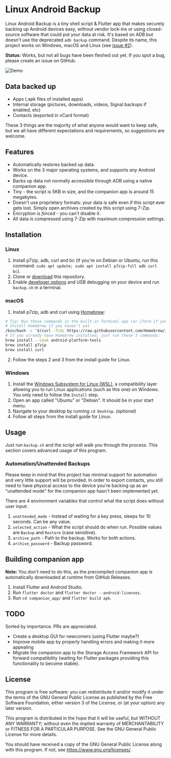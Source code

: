 # Linux Android Backup

Linux Android Backup is a tiny shell script & Flutter app that makes securely backing up Android devices easy, without vendor lock-ins or using closed-source software that could put your data at risk. It's based on ADB but doesn't use the deprecated `adb backup` command. Despite its name, this project works on Windows, macOS and Linux (see [issue #2](https://github.com/mrrfv/linux-android-backup/issues/2)).

**Status:** Works, but not all bugs have been fleshed out yet. If you spot a bug, please create an issue on GitHub.

![Demo](https://github.com/mrrfv/linux-android-backup/raw/c86602f9e5dbc501e0eacc43fe781c352998e712/.github/images/demo.gif)

## Data backed up

- Apps (.apk files of installed apps)
- Internal storage (pictures, downloads, videos, Signal backups if enabled, etc)
- Contacts (exported in vCard format)

These 3 things are the majority of what anyone would want to keep safe, but we all have different expectations and requirements, so suggestions are welcome.

## Features

- Automatically restores backed up data.
- Works on the 3 major operating systems, and supports *any* Android device.
- Backs up data not normally accessible through ADB using a native companion app.
- Tiny - the script is 5KB in size, and the companion app is around 15 megabytes.
- Doesn't use proprietary formats: your data is safe even if this script ever gets lost. Simply open archives created by this script using 7-Zip.
- Encryption is *forced* - you can't disable it.
- All data is compressed using 7-Zip with maximum compression settings.

## Installation

### Linux

1. Install p7zip, adb, curl and bc (if you're on Debian or Ubuntu, run this command: `sudo apt update; sudo apt install p7zip-full adb curl bc`).
2. Clone or [download](https://github.com/mrrfv/linux-android-backup/archive/refs/heads/master.zip) this repository.
3. Enable [developer options](https://www.androidauthority.com/enable-developer-options-569223/) and USB debugging on your device and run `backup.sh` in a terminal.

### macOS

1. Install p7zip, adb and curl using [Homebrew](https://brew.sh/):

```bash
# Tip: Run these commands in the built-in Terminal app (or iTerm if you have that installed).
# Install Homebrew if you haven't yet
/bin/bash -c "$(curl -fsSL https://raw.githubusercontent.com/Homebrew/install/HEAD/install.sh)"
# If you already have Homebrew installed, just run these 3 commands:
brew install --cask android-platform-tools
brew install p7zip
brew install curl
```

2. Follow the steps 2 and 3 from the install guide for Linux.

### Windows

1. Install the [Windows Subsystem for Linux (WSL)](https://docs.microsoft.com/en-us/windows/wsl/install#install), a compatibility layer allowing you to run Linux applications (such as this one) on Windows. You only need to follow the `Install` step.
2. Open an app called "Ubuntu" or "Debian". It should be in your start menu.
3. Navigate to your desktop by running `cd Desktop`. *(optional)*
4. Follow all steps from the install guide for Linux.

## Usage

Just run `backup.sh` and the script will walk you through the process. This section covers advanced usage of this program.

### Automation/Unattended Backups

Please keep in mind that this project has minimal support for automation and very little support will be provided. In order to export contacts, you still need to have physical access to the device you're backing up as an "unattended mode" for the companion app hasn't been implemented yet.

There are 4 environment variables that control what the script does without user input:

1. `unattended_mode` - Instead of waiting for a key press, sleeps for 10 seconds. Can be any value.
2. `selected_action` - What the script should do when run. Possible values are `Backup` and `Restore` (case sensitive).
3. `archive_path` - Path to the backup. Works for both actions.
4. `archive_password` - Backup password.

## Building companion app

**Note:** You don't need to do this, as the precompiled companion app is automatically downloaded at runtime from GitHub Releases.

1. Install Flutter and Android Studio.
2. Run `flutter doctor` and `flutter doctor --android-licenses`.
3. Run `cd companion_app/` and `flutter build apk`.

## TODO

Sorted by importance. PRs are appreciated.

- Create a desktop GUI for newcomers (using Flutter maybe?)
- Improve mobile app by properly handling errors and making it more appealing
- Migrate the companion app to the Storage Access Framework API for forward compatibility (waiting for Flutter packages providing this functionality to become stable).

## License

This program is free software: you can redistribute it and/or modify
it under the terms of the GNU General Public License as published by
the Free Software Foundation, either version 3 of the License, or
(at your option) any later version.

This program is distributed in the hope that it will be useful,
but WITHOUT ANY WARRANTY; without even the implied warranty of
MERCHANTABILITY or FITNESS FOR A PARTICULAR PURPOSE.  See the
GNU General Public License for more details.

You should have received a copy of the GNU General Public License
along with this program.  If not, see <https://www.gnu.org/licenses/>.
